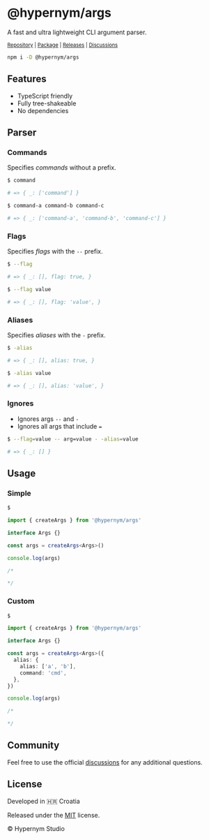 # @hypernym/args

A fast and ultra lightweight CLI argument parser.

<sub><a href="https://github.com/hypernym-studio/args">Repository</a> | <a href="https://www.npmjs.com/package/@hypernym/args">Package</a> | <a href="https://github.com/hypernym-studio/args/releases">Releases</a> | <a href="https://github.com/hypernym-studio/args/discussions">Discussions</a></sub>

```sh
npm i -D @hypernym/args
```

## Features

- TypeScript friendly
- Fully tree-shakeable
- No dependencies

## Parser

### Commands

Specifies _commands_ without a prefix.

```sh
$ command

# => { _: ['command'] }
```

```sh
$ command-a command-b command-c

# => { _: ['command-a', 'command-b', 'command-c'] }
```

### Flags

Specifies _flags_ with the `--` prefix.

```sh
$ --flag

# => { _: [], flag: true, }
```

```sh
$ --flag value

# => { _: [], flag: 'value', }
```

### Aliases

Specifies _aliases_ with the `-` prefix.

```sh
$ -alias

# => { _: [], alias: true, }
```

```sh
$ -alias value

# => { _: [], alias: 'value', }
```

### Ignores

- Ignores args `--` and `-`
- Ignores all args that include `=`

```sh
$ --flag=value -- arg=value - -alias=value

# => { _: [] }
```

## Usage

### Simple

```sh
$
```

```ts
import { createArgs } from '@hypernym/args'

interface Args {}

const args = createArgs<Args>()

console.log(args)

/*

*/
```

### Custom

```sh
$
```

```ts
import { createArgs } from '@hypernym/args'

interface Args {}

const args = createArgs<Args>({
  alias: {
    alias: ['a', 'b'],
    command: 'cmd',
  },
})

console.log(args)

/* 

*/
```

## Community

Feel free to use the official [discussions](https://github.com/hypernym-studio/args/discussions) for any additional questions.

## License

Developed in 🇭🇷 Croatia

Released under the [MIT](LICENSE.txt) license.

© Hypernym Studio
